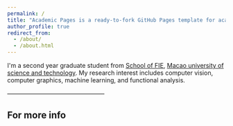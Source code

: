 ```yaml
---
permalink: /
title: "Academic Pages is a ready-to-fork GitHub Pages template for academic personal websites"
author_profile: true
redirect_from: 
  - /about/
  - /about.html
---
```


I'm a second year graduate student from [School of FIE](https://fie.must.edu.mo/index.html?locale=zh_CN), [Macao university of science and technology](https://www.must.edu.mo/). My research interest includes computer vision, computer graphics, machine learning, and functional analysis.


————————————————



For more info
------

